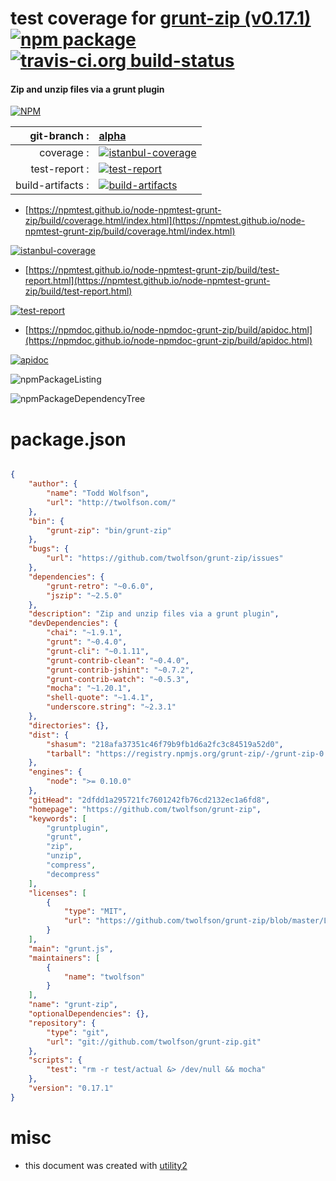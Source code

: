 # test coverage for  [grunt-zip (v0.17.1)](https://github.com/twolfson/grunt-zip)  [![npm package](https://img.shields.io/npm/v/npmtest-grunt-zip.svg?style=flat-square)](https://www.npmjs.org/package/npmtest-grunt-zip) [![travis-ci.org build-status](https://api.travis-ci.org/npmtest/node-npmtest-grunt-zip.svg)](https://travis-ci.org/npmtest/node-npmtest-grunt-zip)
#### Zip and unzip files via a grunt plugin

[![NPM](https://nodei.co/npm/grunt-zip.png?downloads=true&downloadRank=true&stars=true)](https://www.npmjs.com/package/grunt-zip)

| git-branch : | [alpha](https://github.com/npmtest/node-npmtest-grunt-zip/tree/alpha)|
|--:|:--|
| coverage : | [![istanbul-coverage](https://npmtest.github.io/node-npmtest-grunt-zip/build/coverage.badge.svg)](https://npmtest.github.io/node-npmtest-grunt-zip/build/coverage.html/index.html)|
| test-report : | [![test-report](https://npmtest.github.io/node-npmtest-grunt-zip/build/test-report.badge.svg)](https://npmtest.github.io/node-npmtest-grunt-zip/build/test-report.html)|
| build-artifacts : | [![build-artifacts](https://npmtest.github.io/node-npmtest-grunt-zip/glyphicons_144_folder_open.png)](https://github.com/npmtest/node-npmtest-grunt-zip/tree/gh-pages/build)|

- [https://npmtest.github.io/node-npmtest-grunt-zip/build/coverage.html/index.html](https://npmtest.github.io/node-npmtest-grunt-zip/build/coverage.html/index.html)

[![istanbul-coverage](https://npmtest.github.io/node-npmtest-grunt-zip/build/screenCapture.buildCi.browser.%252Ftmp%252Fbuild%252Fcoverage.lib.html.png)](https://npmtest.github.io/node-npmtest-grunt-zip/build/coverage.html/index.html)

- [https://npmtest.github.io/node-npmtest-grunt-zip/build/test-report.html](https://npmtest.github.io/node-npmtest-grunt-zip/build/test-report.html)

[![test-report](https://npmtest.github.io/node-npmtest-grunt-zip/build/screenCapture.buildCi.browser.%252Ftmp%252Fbuild%252Ftest-report.html.png)](https://npmtest.github.io/node-npmtest-grunt-zip/build/test-report.html)

- [https://npmdoc.github.io/node-npmdoc-grunt-zip/build/apidoc.html](https://npmdoc.github.io/node-npmdoc-grunt-zip/build/apidoc.html)

[![apidoc](https://npmdoc.github.io/node-npmdoc-grunt-zip/build/screenCapture.buildCi.browser.%252Ftmp%252Fbuild%252Fapidoc.html.png)](https://npmdoc.github.io/node-npmdoc-grunt-zip/build/apidoc.html)

![npmPackageListing](https://npmtest.github.io/node-npmtest-grunt-zip/build/screenCapture.npmPackageListing.svg)

![npmPackageDependencyTree](https://npmtest.github.io/node-npmtest-grunt-zip/build/screenCapture.npmPackageDependencyTree.svg)



# package.json

```json

{
    "author": {
        "name": "Todd Wolfson",
        "url": "http://twolfson.com/"
    },
    "bin": {
        "grunt-zip": "bin/grunt-zip"
    },
    "bugs": {
        "url": "https://github.com/twolfson/grunt-zip/issues"
    },
    "dependencies": {
        "grunt-retro": "~0.6.0",
        "jszip": "~2.5.0"
    },
    "description": "Zip and unzip files via a grunt plugin",
    "devDependencies": {
        "chai": "~1.9.1",
        "grunt": "~0.4.0",
        "grunt-cli": "~0.1.11",
        "grunt-contrib-clean": "~0.4.0",
        "grunt-contrib-jshint": "~0.7.2",
        "grunt-contrib-watch": "~0.5.3",
        "mocha": "~1.20.1",
        "shell-quote": "~1.4.1",
        "underscore.string": "~2.3.1"
    },
    "directories": {},
    "dist": {
        "shasum": "218afa37351c46f79b9fb1d6a2fc3c84519a52d0",
        "tarball": "https://registry.npmjs.org/grunt-zip/-/grunt-zip-0.17.1.tgz"
    },
    "engines": {
        "node": ">= 0.10.0"
    },
    "gitHead": "2dfdd1a295721fc7601242fb76cd2132ec1a6fd8",
    "homepage": "https://github.com/twolfson/grunt-zip",
    "keywords": [
        "gruntplugin",
        "grunt",
        "zip",
        "unzip",
        "compress",
        "decompress"
    ],
    "licenses": [
        {
            "type": "MIT",
            "url": "https://github.com/twolfson/grunt-zip/blob/master/LICENSE-MIT"
        }
    ],
    "main": "grunt.js",
    "maintainers": [
        {
            "name": "twolfson"
        }
    ],
    "name": "grunt-zip",
    "optionalDependencies": {},
    "repository": {
        "type": "git",
        "url": "git://github.com/twolfson/grunt-zip.git"
    },
    "scripts": {
        "test": "rm -r test/actual &> /dev/null && mocha"
    },
    "version": "0.17.1"
}
```



# misc
- this document was created with [utility2](https://github.com/kaizhu256/node-utility2)
